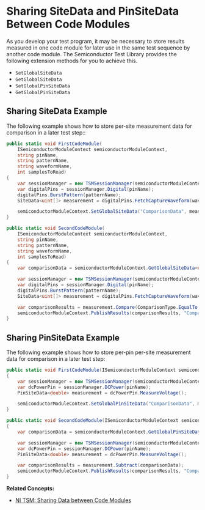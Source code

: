 # Sharing SiteData and PinSiteData Between Code Modules

As you develop your test program, it may be necessary to store results measured in one code module for later use in the same test sequence by another code module. 
The Semiconductor Test Library provides the following extension methods for you to achieve this.
- `SetGlobalSiteData`
- `GetGlobalSiteData`
- `SetGlobalPinSiteData`
- `GetGlobalPinSiteData`

## Sharing SiteData Example

The following example shows how to store per-site measurement data for comparison in a later test step::

```C#
public static void FirstCodeModule(
    ISemiconductorModuleContext semiconductorModuleContext,
    string pinName,
    string patternName,
    string waveformName,
    int samplesToRead)
{
    var sessionManager = new TSMSessionManager(semiconductorModuleContext);
    var digitalPins = sessionManager.Digital(pinName);
    digitalPins.BurstPattern(patternName);
    SiteData<uint[]> measurement = digitalPins.FetchCaptureWaveform(waveformName, samplesToRead);

    semiconductorModuleContext.SetGlobalSiteData("ComparisonData", measurement);
}

public static void SecondCodeModule(
    ISemiconductorModuleContext semiconductorModuleContext,
    string pinName,
    string patternName,
    string waveformName,
    int samplesToRead)
{
    var comparisonData = semiconductorModuleContext.GetGlobalSiteData<uint[]>("ComparisonData");

    var sessionManager = new TSMSessionManager(semiconductorModuleContext);
    var digitalPins = sessionManager.Digital(pinName);
    digitalPins.BurstPattern(patternName);
    SiteData<uint[]> measurement = digitalPins.FetchCaptureWaveform(waveformName, 1);

    var comparisonResults = measurement.Compare(ComparisonType.EqualTo, comparisonData);
    semiconductorModuleContext.PublishResults(comparisonResults, "ComparisonResults");
}
```

## Sharing PinSiteData Example

The following example shows how to store per-pin per-site measurement data for comparison in a later test step:

``` C#
public static void FirstCodeModule(ISemiconductorModuleContext semiconductorModuleContext, string pinName)
{
    var sessionManager = new TSMSessionManager(semiconductorModuleContext);
    var dcPowerPin = sessionManager.DCPower(pinName);
    PinSiteData<double> measurement = dcPowerPin.MeasureVoltage();

    semiconductorModuleContext.SetGlobalPinSiteData("ComparisonData", measurement);
}

public static void SecondCodeModule(ISemiconductorModuleContext semiconductorModuleContext, string pinName)
{
    var comparisonData = semiconductorModuleContext.GetGlobalPinSiteData<double>("ComparisonData");

    var sessionManager = new TSMSessionManager(semiconductorModuleContext);
    var dcPowerPin = sessionManager.DCPower(pinName);
    PinSiteData<double> measurement = dcPowerPin.MeasureVoltage();

    var comparisonResults = measurement.Subtract(comparisonData);
    semiconductorModuleContext.PublishResults(comparisonResults, "ComparisonResults");
}
```

**Related Concepts:**

- [NI TSM: Sharing Data between Code Modules](https://www.ni.com/docs/bundle/teststand-semiconductor-module/page/sharing-data-between-code-modules.html)